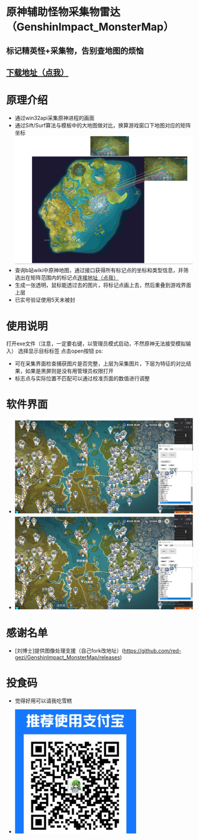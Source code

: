 # 原神辅助怪物采集物雷达（GenshinImpact_MonsterMap）
 
## 标记精英怪+采集物，告别查地图的烦恼
## [下载地址（点我）](https://github.com/red-gezi/GenshinImpact_MonsterMap/releases)
# 原理介绍
+ 通过win32api采集原神进程的画面
+ 通过Sift/Surf算法与模板中的大地图做对比，换算游戏窗口下地图对应的矩阵坐标
 ![3.png](/img/3.png)
+ 查询b站wiki中原神地图，通过接口获得所有标记点的坐标和类型信息，并筛选出在矩阵范围内的标记点[连接地址（点我）](https://wiki.biligame.com/ys/%E5%8E%9F%E7%A5%9E%E5%9C%B0%E5%9B%BE%E5%B7%A5%E5%85%B7_%E5%85%A8%E5%9C%B0%E6%A0%87%E4%BD%8D%E7%BD%AE%E7%82%B9)
+ 生成一张透明，鼠标能透过去的图片，将标记点画上去，然后重叠到游戏界面上层
+ 已实号验证使用5天未被封
# 使用说明
打开exe文件（注意，一定要右键，以管理员模式启动，不然原神无法接受模拟输入）
选择显示目标标签
点击open按钮
ps:
+ 可在采集界面检查捕获图片是否完整，上层为采集图片，下层为特征的对比结果，如果是黑屏则是没有用管理员权限打开
+ 标志点与实际位置不匹配可以通过校准页面的数值进行调整

# 软件界面
+ ![1.png](/img/1.png)
+ ![1.png](/img/1.png)

# 感谢名单
+ [刘博士]提供图像处理支援（自己fork改地址）(https://github.com/red-gezi/GenshinImpact_MonsterMap/releases)
# 投食码
+ 觉得好用可以请我吃雪糕

+ ![支付宝](/img/pay.png)
